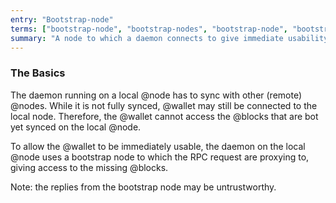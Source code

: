 ```yaml
---
entry: "Bootstrap-node"
terms: ["bootstrap-node", "bootstrap-nodes", "bootstrap-node", "bootstrap-nodes"]
summary: "A node to which a daemon connects to give immediate usability to wallets while syncing"
---
```


### The Basics

The daemon running on a local @node has to sync with other (remote) @nodes. While it is not fully synced, @wallet may still be connected to the local node. Therefore, the @wallet cannot access the @blocks that are bot yet synced on the local @node.

To allow the @wallet to be immediately usable, the daemon on the local @node uses a bootstrap node to which the RPC request are proxying to, giving access to the missing @blocks.

Note: the replies from the bootstrap node may be untrustworthy.
